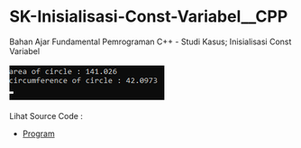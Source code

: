 # SK-Inisialisasi-Const-Variabel__CPP
Bahan Ajar Fundamental Pemrograman C++ - Studi Kasus; Inisialisasi Const Variabel<br><br>
<img src="https://github.com/RizkyKhapidsyah/SK-Inisialisasi-Const-Variabel__CPP/blob/master/SK-Inisialisasi-Const-Variabel__CPP/Result/001.PNG"><br><br>
Lihat Source Code : <br>
- <a href="https://github.com/RizkyKhapidsyah/SK-Inisialisasi-Const-Variabel__CPP/blob/master/SK-Inisialisasi-Const-Variabel__CPP/Source.cpp">Program</a>
